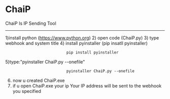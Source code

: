 # ChaiP
ChaiP Is IP Sending Tool
_______________________________________
1)install python (https://www.python.org)
2) open code (ChaiP.py)
3) type webhook and system title
4) install pyinstaller (pip insatll pyinstaller)

                               pip install pyinstaller

5)type:"pyinstaller ChaiP.py --onefile"

                               pyinstaller ChaiP.py --onefile
                               
6) now u created ChaiP.exe
7) if u open ChaiP.exe your ip Your IP address will be sent to the webhook you specified
